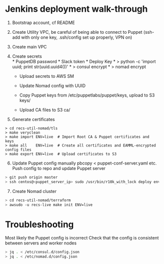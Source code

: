 # Jenkins deployment walk-through

1. Bootstrap account, cf README
2. Create Utility VPC, be careful of being able to connect to Puppet (ssh-add with only one key, .ssh/config set up properly, VPN on)
3. Create main VPC

4. Create secrets	
        * PuppetDB password
        * Slack token
        * Deploy Key
        * > python -c 'import uuid; print str(uuid.uuid4())'
        * > consul encrypt
        * > nomad encrypt

    * Upload secrets to AWS SM
    * Update Nomad config with UUID

    * Copy Puppet keys from /etc/puppetlabs/puppet/keys, upload to S3 keys/
    * Upload CA files to S3 ca/
5. Generate certificates
```
> cd recs-util-nomad/tls
> make veryclean
> make import ENV=live  # Import Root CA & Puppet certificates and keys
> make all    ENV=live  # Create all certificates and EAMML-encrypted config files
> make export ENV=live  # Upload certificates to S3
```

6. Update Puppet config manually pbcopy < puppet-conf-server.yaml etc.
Push config to repo and update Puppet server

```bash
> git push origin master
> ssh centos@<puppet_server_ip> sudo /usr/bin/r10k_with_lock deploy environment -p -v debug
```

7. Create Nomad cluster

```bash
> cd recs-util-nomad/terraform
> awsudo -u recs-live make init ENV=live
```
# Troubleshooting

Most likely the Puppet config is incorrect
Check that the config is consistent between servers and worker nodes

```bash
> jq . < /etc/consul.d/config.json
> jq . < /etc/nomad.d/config.json
```






